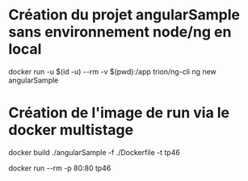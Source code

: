 # Création du projet angularSample sans environnement node/ng en local

docker run -u $(id -u) --rm -v $(pwd):/app trion/ng-cli ng new angularSample

# Création de l'image de run via le docker multistage

docker build ./angularSample -f ./Dockerfile -t tp46

docker run --rm -p 80:80 tp46